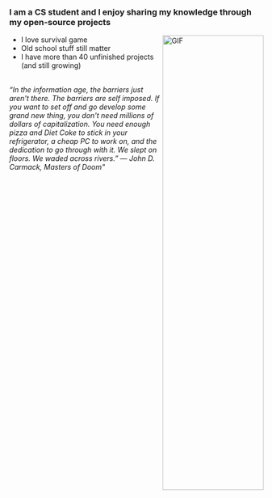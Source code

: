 ### I am a CS student and I enjoy sharing my knowledge through my open-source projects

<img align="right" alt="GIF" src="https://miro.medium.com/v2/resize:fit:2562/1*MF_4jiT5Rgu3lkThl6-SqQ.gif" style="width: 200px; height: 900;" />

- I love survival game
- Old school stuff still matter
- I have more than 40 unfinished projects (and still growing)
</br>
<em>“In the information age, the barriers just aren't there. The barriers are self imposed. If you want to set off and go develop some grand new thing, you don't need millions of dollars of capitalization. You need enough pizza and Diet Coke to stick in your refrigerator, a cheap PC to work on, and the dedication to go through with it. We slept on floors. We waded across rivers.”</em> ― <i>John D. Carmack, Masters of Doom"</i>
